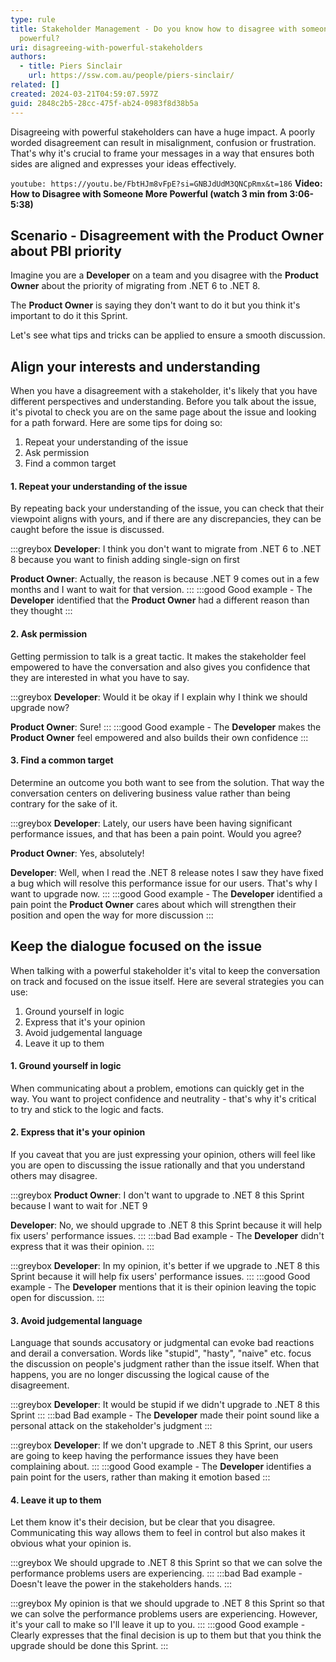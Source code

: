 ```yaml
---
type: rule
title: Stakeholder Management - Do you know how to disagree with someone more
  powerful?
uri: disagreeing-with-powerful-stakeholders
authors:
  - title: Piers Sinclair
    url: https://ssw.com.au/people/piers-sinclair/
related: []
created: 2024-03-21T04:59:07.597Z
guid: 2848c2b5-28cc-475f-ab24-0983f8d38b5a
---
```

Disagreeing with powerful stakeholders can have a huge impact. A poorly worded disagreement can result in misalignment, confusion or frustration. That's why it's crucial to frame your messages in a way that ensures both sides are aligned and expresses your ideas effectively.

`youtube: https://youtu.be/FbtHJm8vFpE?si=GNBJdUdM3QNCpRmx&t=186`
**Video: How to Disagree with Someone More Powerful (watch 3 min from 3:06-5:38)**

## Scenario - Disagreement with the Product Owner about PBI priority

Imagine you are a **Developer** on a team and you disagree with the **Product Owner** about the priority of migrating from .NET 6 to .NET 8.

The **Product Owner** is saying they don't want to do it but you think it's important to do it this Sprint.

Let's see what tips and tricks can be applied to ensure a smooth discussion.

<!--endintro-->

## Align your interests and understanding

When you have a disagreement with a stakeholder, it's likely that you have different perspectives and understanding. Before you talk about the issue, it's pivotal to check you are on the same page about the issue and looking for a path forward. Here are some tips for doing so:

1. Repeat your understanding of the issue
1. Ask permission
1. Find a common target

#### 1. Repeat your understanding of the issue

By repeating back your understanding of the issue, you can check that their viewpoint aligns with yours, and if there are any discrepancies, they can be caught before the issue is discussed.

:::greybox
**Developer**: I think you don't want to migrate from .NET 6 to .NET 8 because you want to finish adding single-sign on first

**Product Owner**: Actually, the reason is because .NET 9 comes out in a few months and I want to wait for that version.
:::
:::good
Good example - The **Developer** identified that the **Product Owner** had a different reason than they thought
:::

#### 2. Ask permission

Getting permission to talk is a great tactic. It makes the stakeholder feel empowered to have the conversation and also gives you confidence that they are interested in what you have to say.

:::greybox
**Developer**: Would it be okay if I explain why I think we should upgrade now?

**Product Owner**: Sure!
:::
:::good
Good example - The **Developer** makes the **Product Owner** feel empowered and also builds their own confidence
:::

#### 3. Find a common target

Determine an outcome you both want to see from the solution. That way the conversation centers on delivering business value rather than being contrary for the sake of it.

:::greybox
**Developer**: Lately, our users have been having significant performance issues, and that has been a pain point. Would you agree?

**Product Owner**: Yes, absolutely!

**Developer**: Well, when I read the .NET 8 release notes I saw they have fixed a bug which will resolve this performance issue for our users. That's why I want to upgrade now.
:::
:::good
Good example - The **Developer** identified a pain point the **Product Owner** cares about which will strengthen their position and open the way for more discussion
:::

## Keep the dialogue focused on the issue

When talking with a powerful stakeholder it's vital to keep the conversation on track and focused on the issue itself. Here are several strategies you can use:

1. Ground yourself in logic
1. Express that it's your opinion
1. Avoid judgemental language
1. Leave it up to them

#### 1. Ground yourself in logic

When communicating about a problem, emotions can quickly get in the way. You want to project confidence and neutrality - that's why it's critical to try and stick to the logic and facts.

#### 2. Express that it's your opinion

If you caveat that you are just expressing your opinion, others will feel like you are open to discussing the issue rationally and that you understand others may disagree.

:::greybox
**Product Owner**: I don't want to upgrade to .NET 8 this Sprint because I want to wait for .NET 9

**Developer**: No, we should upgrade to .NET 8 this Sprint because it will help fix users' performance issues.
:::
:::bad
Bad example - The **Developer** didn't express that it was their opinion.
:::

:::greybox
**Developer**: In my opinion, it's better if we upgrade to .NET 8 this Sprint because it will help fix users' performance issues.
:::
:::good
Good example - The **Developer** mentions that it is their opinion leaving the topic open for discussion.
:::

#### 3. Avoid judgemental language

Language that sounds accusatory or judgmental can evoke bad reactions and derail a conversation. Words like "stupid", "hasty", "naive" etc. focus the discussion on people's judgment rather than the issue itself. When that happens, you are no longer discussing the logical cause of the disagreement.

:::greybox
**Developer**: It would be stupid if we didn't upgrade to .NET 8 this Sprint
:::
:::bad
Bad example - The **Developer** made their point sound like a personal attack on the stakeholder's judgment
:::

:::greybox
**Developer**: If we don't upgrade to .NET 8 this Sprint, our users are going to keep having the performance issues they have been complaining about.
:::
:::good
Good example - The **Developer** identifies a pain point for the users, rather than making it emotion based
:::

#### 4. Leave it up to them

Let them know it's their decision, but be clear that you disagree. Communicating this way allows them to feel in control but also makes it obvious what your opinion is.

:::greybox
We should upgrade to .NET 8 this Sprint so that we can solve the performance problems users are experiencing.
:::
:::bad
Bad example - Doesn't leave the power in the stakeholders hands.
:::

:::greybox
My opinion is that we should upgrade to .NET 8 this Sprint so that we can solve the performance problems users are experiencing. However, it's your call to make so I'll leave it up to you.
:::
:::good
Good example - Clearly expresses that the final decision is up to them but that you think the upgrade should be done this Sprint.
:::
